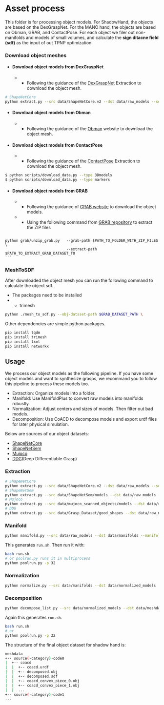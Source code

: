 # Asset process

This folder is for processing object models. For ShadowHand, the objects are based on the DexGraspNet. For the MANO hand, the objects are based on Obman, GRAB, and ContactPose.
For each object we filer out non-manifolds and models of small volumes, and calculate the **sign ditacne field (sdf)** as the input of out TPNP optimization. 

### Download object meshes
  - #### Download object models from DexGraspNet
    - - Following the guidance of the [DexGraspNet](https://github.com/PKU-EPIC/DexGraspNet/tree/main/asset_process) Extraction to download the object mesh.
   ```bash
   # ShapeNetCore
   python extract.py --src data/ShapeNetCore.v2 --dst data/raw_models --set core # replace data root with yours
   ```
   - #### Download object models from Obman
     - - Following the guidance of the [Obman](https://hassony2.github.io/obman) website to download the object mesh.

   - #### Download object models from ContactPose
     - - Following the guidance of the [ContactPose]([https://github.com/PKU-EPIC/DexGraspNet/tree/main/asset_process](https://github.com/facebookresearch/ContactPose/blob/main/docs/doc.md#downloading-data)) Extraction to download the object mesh.
  ```bash
  $ python scripts/download_data.py --type 3Dmodels
  $ python scripts/download_data.py --type markers
  ```

   - #### Download object models from GRAB
     - - Following the guidance of [GRAB website](https://grab.is.tue.mpg.de/) to download the object models.
     - - Using the following command from [GRAB repository](https://github.com/otaheri/GRAB)  to extract the ZIP files
     ```Shell
    python grab/unzip_grab.py   --grab-path $PATH_TO_FOLDER_WITH_ZIP_FILES \
                                --extract-path $PATH_TO_EXTRACT_GRAB_DATASET_TO
    ```


### MeshToSDF
After downloaded the object mesh you can run the following command to calculate the object sdf.
- The packages need to be installed
- - trimesh

```bash
python ./mesh_to_sdf.py --obj-dataset-path $GRAB_DATASET_PATH \

```

Other dependencies are simple python packages.

```bash
pip install tqdm
pip install trimesh
pip install lxml
pip install networkx
```

## Usage

We process our object models as the following pipeline. If you have some object models and want to synthesize grasps, we recommand you to follow this pipeline to process these models too.

- Extraction: Organize models into a folder.
- Manifold: Use ManifoldPlus to convert raw models into manifolds robustly.
- Normalization: Adjust centers and sizes of models. Then filter out bad models.
- Decomposition: Use CoACD to decompose models and export urdf files for later physical simulation.

Below are sources of our object datasets:

- [ShapeNetCore](https://shapenet.org/)
- [ShapeNetSem](https://shapenet.org/)
- [Mujoco](https://github.com/kevinzakka/mujoco_scanned_objects)
- [DDG](https://gamma.umd.edu/researchdirections/grasping/differentiable_grasp_planner)(Deep Differentiable Grasp)

### Extraction

```bash
# ShapeNetCore
python extract.py --src data/ShapeNetCore.v2 --dst data/raw_models --set core # replace data root with yours
# ShapeNetSem
python extract.py --src data/ShapeNetSem/models --dst data/raw_models --set sem --meta data/ShapeNetSem/metadata.csv
# Mujoco
python extract.py --src data/mujoco_scanned_objects/models --dst data/raw_models --set mujoco
# DDG
python extract.py --src data/Grasp_Dataset/good_shapes --dst data/raw_models --set ddg
```

### Manifold

```bash
python manifold.py --src data/raw_models --dst data/manifolds --manifold_path ../thirdparty/ManifoldPlus/build/manifold
```

This generates `run.sh`. Then run it with:

```bash
bash run.sh
# or poolrun.py runs it in multiprocess
python poolrun.py -p 32
```

### Normalization

```bash
python normalize.py --src data/manifolds --dst data/normalized_models
```

### Decomposition

```bash
python decompose_list.py --src data/normalized_models --dst data/meshdata --coacd_path ../thirdparty/CoACD/build/main
```

Again this generates `run.sh`.

```bash
bash run.sh
# or
python poolrun.py -p 32
```

The structure of the final object dataset for shadow hand is:

```bash
meshdata
+-- source(-category)-code0
|  +-- coacd
|  |  +-- coacd.urdf
|  |  +-- decomposed.obj
|  |  +-- decomposed.sdf
|  |  +-- coacd_convex_piece_0.obj
|  |  +-- coacd_convex_piece_1.obj
|  |  ...
+-- source(-category)-code1
...
```
